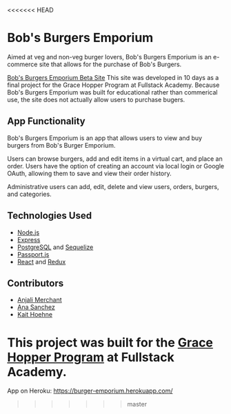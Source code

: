<<<<<<< HEAD
# Bob's Burgers Emporium

Aimed at veg and non-veg burger lovers, Bob's Burgers Emporium is an e-commerce site that allows for the purchase of Bob's Burgers.

[Bob's Burgers Emporium Beta Site](https://burger-emporium.herokuapp.com/)
     This site was developed in 10 days as a final project for the Grace Hopper Program at Fullstack Academy. Because Bob's Burgers Emporium was built for educational rather than commerical use, the site does not actually allow users to purchase bugers.

## App Functionality

Bob's Burgers Emporium is an app that allows users to view and buy burgers from Bob's Burger Emporium.

Users can browse burgers, add and edit items in a virtual cart, and place an order. Users have the option of creating an account via local login or Google OAuth, allowing them to save and view their order history.

Administrative users can add, edit, delete and view users, orders, burgers, and categories.

## Technologies Used

* [Node.js](https://nodejs.org/en/)
* [Express](https://expressjs.com/)
* [PostgreSQL](https://www.postgresql.org/) and [Sequelize](http://docs.sequelizejs.com/)
* [Passport.js](http://www.passportjs.org/)
* [React](https://reactjs.org/) and [Redux](https://redux.js.org/)


## Contributors

* [Anjali Merchant](https://github.com/anjiemerchant)
* [Ana Sanchez](https://github.com/anacsanchez)
* [Kait Hoehne](https://github.com/k-vosswinkel)

This project was built for the [Grace Hopper Program](https://www.gracehopper.com/) at Fullstack Academy.
=======
App on Heroku: https://burger-emporium.herokuapp.com/
>>>>>>> master
